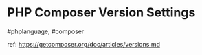 # PHP Composer Version Settings
#phplanguage, #composer



ref: https://getcomposer.org/doc/articles/versions.md